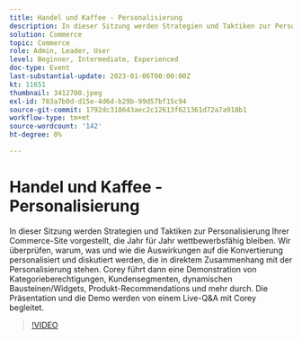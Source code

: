 ```yaml
---
title: Handel und Kaffee - Personalisierung
description: In dieser Sitzung werden Strategien und Taktiken zur Personalisierung Ihrer Commerce-Site vorgestellt, die Jahr für Jahr wettbewerbsfähig bleiben. Wir überprüfen, warum, was und wie die Auswirkungen auf die Konvertierung personalisiert und diskutiert werden, die in direktem Zusammenhang mit der Personalisierung stehen. Corey führt dann eine Demonstration von Kategorieberechtigungen, Kundensegmenten, dynamischen Bausteinen/Widgets, Produkt-Recommendations und mehr durch. Die Präsentation und die Demo werden von einem Live-Q&A mit Corey begleitet.
solution: Commerce
topic: Commerce
role: Admin, Leader, User
level: Beginner, Intermediate, Experienced
doc-type: Event
last-substantial-update: 2023-01-06T00:00:00Z
kt: 11651
thumbnail: 3412700.jpeg
exl-id: 783a7b0d-d15e-4d6d-b29b-99d57bf15c94
source-git-commit: 1792dc318643aec2c12613f621361d72a7a918b1
workflow-type: tm+mt
source-wordcount: '142'
ht-degree: 0%

---
```


# Handel und Kaffee - Personalisierung

In dieser Sitzung werden Strategien und Taktiken zur Personalisierung Ihrer Commerce-Site vorgestellt, die Jahr für Jahr wettbewerbsfähig bleiben. Wir überprüfen, warum, was und wie die Auswirkungen auf die Konvertierung personalisiert und diskutiert werden, die in direktem Zusammenhang mit der Personalisierung stehen. Corey führt dann eine Demonstration von Kategorieberechtigungen, Kundensegmenten, dynamischen Bausteinen/Widgets, Produkt-Recommendations und mehr durch. Die Präsentation und die Demo werden von einem Live-Q&amp;A mit Corey begleitet.

>[!VIDEO](https://video.tv.adobe.com/v/3412700/?quality=12&learn=on)
